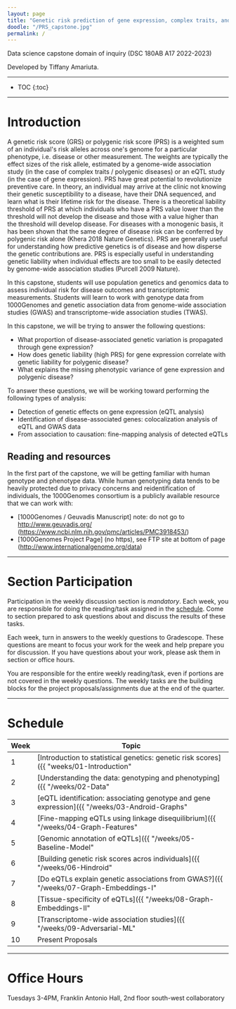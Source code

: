 ```yaml
---
layout: page
title: "Genetic risk prediction of gene expression, complex traits, and polygenic disease"
doodle: "/PRS_capstone.jpg"
permalink: /
---
```


Data science capstone domain of inquiry (DSC 180AB A17 2022-2023)

Developed by Tiffany Amariuta.

---
* TOC
{:toc}

---

# Introduction

A genetic risk score (GRS) or polygenic risk score (PRS) is a weighted sum of an individual's risk alleles across one's genome for a particular phenotype, i.e. disease or other measurement. The weights are typically the effect sizes of the risk allele, estimated by a genome-wide association study (in the case of complex traits / polygenic diseases) or an eQTL study (in the case of gene expression). PRS have great potential to revolutionize preventive care. In theory, an individual may arrive at the clinic not knowing their genetic susceptibility to a disease, have their DNA sequenced, and learn what is their lifetime risk for the disease. There is a theoretical liability threshold of PRS at which individuals who have a PRS value lower than the threshold will not develop the disease and those with a value higher than the threshold will develop disease. For diseases with a monogenic basis, it has been shown that the same degree of disease risk can be conferred by polygenic risk alone (Khera 2018 Nature Genetics). PRS are generally useful for understanding how predictive genetics is of disease and how disperse the genetic contributions are. PRS is especially useful in understanding genetic liability when individual effects are too small to be easily detected by genome-wide association studies (Purcell 2009 Nature). 

In this capstone, students will use population genetics and genomics data to assess individual risk for disease outcomes and transcriptomic measurements. Students will learn to work with genotype data from 1000Genomes and genetic association data from genome-wide association studies (GWAS) and transcriptome-wide association studies (TWAS).

In this capstone, we will be trying to answer the following questions:
* What proportion of disease-associated genetic variation is propagated through gene expression? 
* How does genetic liability (high PRS) for gene expression correlate with genetic liability for polygenic disease?
* What explains the missing phenotypic variance of gene expression and polygenic disease?

To answer these questions, we will be working toward performing the following types of analysis:
* Detection of genetic effects on gene expression (eQTL analysis)
* Identification of disease-associated genes: colocalization analysis of eQTL and GWAS data
* From association to causation: fine-mapping analysis of detected eQTLs

## Reading and resources

In the first part of the capstone, we will be getting familiar with human genotype and phenotype data. While human genotyping data tends to be heavily protected due to privacy concerns and reidentification of individuals, the 1000Genomes consortium is a publicly available resource that we can work with:
* [1000Genomes / Geuvadis Manuscript] note: do not go to http://www.geuvadis.org/ (https://www.ncbi.nlm.nih.gov/pmc/articles/PMC3918453/)
* [1000Genomes Project Page] (no https), see FTP site at bottom of page (http://www.internationalgenome.org/data)

---

# Section Participation

Participation in the weekly discussion section is *mandatory*. Each
week, you are responsible for doing the reading/task assigned in the
[schedule](#schedule). Come to section prepared to ask questions about
and discuss the results of these tasks. 

Each week, turn in answers to the weekly questions to Gradescope. These
questions are meant to focus your work for the week and help prepare
you for discussion. If you have questions about your work, please ask
them in section or office hours.

You are responsible for the entire weekly reading/task, even if
portions are not covered in the weekly questions. The weekly tasks are
the building blocks for the project proposals/assignments due at the
end of the quarter.

---

# Schedule

|Week|Topic|
|--|--|
|1|[Introduction to statistical genetics: genetic risk scores]({{ "weeks/01-Introduction" | absolute_url }})|
|2|[Understanding the data: genotyping and phenotyping]({{ "/weeks/02-Data" | absolute_url }})|
|3|[eQTL identification: associating genotype and gene expression]({{ "/weeks/03-Android-Graphs" | absolute_url }})|
|4|[Fine-mapping eQTLs using linkage disequilibrium]({{ "/weeks/04-Graph-Features" | absolute_url }})|
|5|[Genomic annotation of eQTLs]({{ "/weeks/05-Baseline-Model" | absolute_url }})|
|6|[Building genetic risk scores acros individuals]({{ "/weeks/06-Hindroid" | absolute_url }})|
|7|[Do eQTLs explain genetic associations from GWAS?]({{ "/weeks/07-Graph-Embeddings-I" | absolute_url }})|
|8|[Tissue-specificity of eQTLs]({{ "/weeks/08-Graph-Embeddings-II" | absolute_url }})|
|9|[Transcriptome-wide association studies]({{ "/weeks/09-Adversarial-ML" | absolute_url }})|
|10|Present Proposals|

---

# Office Hours

Tuesdays 3-4PM, Franklin Antonio Hall, 2nd floor south-west collaboratory



